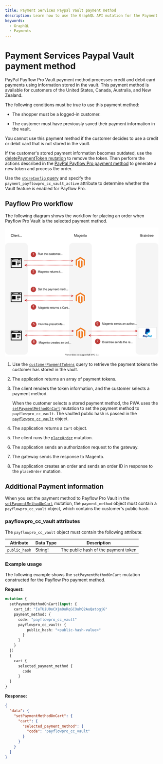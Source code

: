 ```yaml
---
title: Payment Services Paypal Vault payment method
description: Learn how to use the GraphQL API mutation for the Payment Services Paypal Vault payment solution.
keywords:
  - GraphQL
  - Payments
---
```


# Payment Services Paypal Vault payment method

PayPal Payflow Pro Vault payment method processes credit and debit card payments using information stored in the vault. This payment method is available for customers of the United States, Canada, Australia, and New Zealand.

The following conditions must be true to use this payment method:

-  The shopper must be a logged-in customer.

-  The customer must have previously saved their payment information in the vault.

You cannot use this payment method if the customer decides to use a credit or debit card that is not stored in the vault.

If the customer's stored payment information becomes outdated, use the [deletePaymentToken mutation](../schema/checkout/mutations/delete-payment-token.md) to remove the token. Then perform the actions described in the [PayPal Payflow Pro payment method](../payment-methods/payflow-pro.md) to generate a new token and process the order.

<InlineAlert variant="info" slots="text" />

Use the [`storeConfig` query](../schema/store/queries/store-config.md) and specify the `payment_payflowpro_cc_vault_active` attribute to determine whether the Vault feature is enabled for Payflow Pro.

## Payflow Pro workflow

The following diagram shows the workflow for placing an order when Payflow Pro Vault is the selected payment method.

![PayPal Payflow Pro Vault sequence diagram](../../_images/graphql/paypal-payflow-pro-vault.svg)

1. Use the [`customerPaymentTokens`](../schema/checkout/queries/customer-payment-tokens.md) query to retrieve the payment tokens the customer has stored in the vault.

1. The application returns an array of payment tokens.

1. The client renders the token information, and the customer selects a payment method.

   When the customer selects a stored payment method, the PWA uses the [`setPaymentMethodOnCart`](../schema/cart/mutations/set-payment-method.md) mutation to set the payment method to `payflowpro_cc_vault`. The vaulted public hash is passed in the [`payflowpro_cc_vault`](#payflowpro_cc_vault-attributes) object.

1. The application returns a `Cart` object.

1. The client runs the [`placeOrder`](../schema/cart/mutations/place-order.md) mutation.

1. The application sends an authorization request to the gateway.

1. The gateway sends the response to Magento.

1. The application creates an order and sends an order ID in response to the `placeOrder` mutation.

## Additional Payment information

When you set the payment method to Payflow Pro Vault in the [`setPaymentMethodOnCart`](../schema/cart/mutations/set-payment-method.md) mutation, the `payment_method` object must contain a `payflowpro_cc_vault` object, which contains the customer's public hash.

### payflowpro_cc_vault attributes

The `payflowpro_cc_vault` object must contain the following attribute:

Attribute |  Data Type | Description
--- | --- | ---
`public_hash` | String! | The public hash of the payment token

### Example usage

The following example shows the `setPaymentMethodOnCart` mutation constructed for the Payflow Pro payment method.

**Request:**

```graphql
mutation {
  setPaymentMethodOnCart(input: {
    cart_id: "IeTUiU0oCXjm0uRqGCOuhQ2AuQatogjG"
    payment_method: {
      code: "payflowpro_cc_vault"
      payflowpro_cc_vault: {
          public_hash: "<public-hash-value>"
        }
      }
    }
  })
  {
    cart {
      selected_payment_method {
        code
      }
  }
}
```

**Response:**

```json
{
  "data": {
    "setPaymentMethodOnCart": {
      "cart": {
        "selected_payment_method": {
          "code": "payflowpro_cc_vault"
        }
      }
    }
  }
}
```
